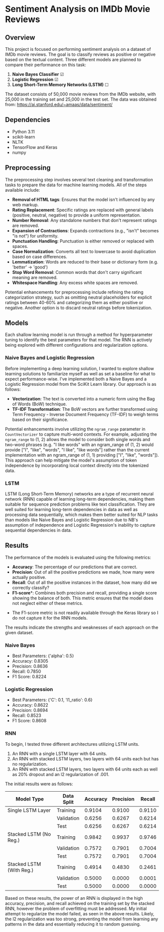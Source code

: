 # Sentiment Analysis on IMDb Movie Reviews

## Overview

This project is focused on performing sentiment analysis on a dataset of IMDb movie reviews. The goal is to classify reviews as positive or negative based on the textual content. Three different models are planned to compare their performance on this task:

1. **Naive Bayes Classifier** ☑
2. **Logistic Regression** ☑
3. **Long Short-Term Memory Networks (LSTM)** ☐

The dataset consists of 50,000 movie reviews from the IMDb website, with 25,000 in the training set and 25,000 in the test set. The data was obtained from: https://ai.stanford.edu/~amaas/data/sentiment/

## Dependencies

- Python 3.11
- scikit-learn
- NLTK
- TensorFlow and Keras
- numpy

## Preprocessing

The preprocessing step involves several text cleaning and transformation tasks to prepare the data for machine learning models. All of the steps available include:

- **Removal of HTML tags**: Ensures that the model isn't influenced by any web markup.
- **Rating Replacement**: Specific ratings are replaced with general labels (positive, neutral, negative) to provide a uniform representation.
- **Number Removal**: Any standalone numbers that don't represent ratings are removed.
- **Expansion of Contractions**: Expands contractions (e.g., "isn't" becomes "is not") for uniformity.
- **Punctuation Handling**: Punctuation is either removed or replaced with spaces.
- **Case Normalization**: Converts all text to lowercase to avoid duplication based on case differences.
- **Lemmatization**: Words are reduced to their base or dictionary form (e.g. 'better' -> 'good')
- **Stop Word Removal**: Common words that don't carry significant meaning are removed.
- **Whitespace Handling**: Any excess white spaces are removed.

Potential enhancements for preprocessing include refining the rating categorization strategy, such as omitting neutral placeholders for explicit ratings between 40-60% and categorizing them as either positive or negative. Another option is to discard neutral ratings before tokenization.

## Models

Each shallow learning model is run through a method for hyperparameter tuning to identify the best parameters for that model. The RNN is actively being explored with different configurations and regularization options.

### Naive Bayes and Logistic Regression

Before implementing a deep learning solution, I wanted to explore shallow learning solutions to familiarize myself as well as set a baseline for what to expect performance-wise. I've implemented both a Naive Bayes and a Logistic Regression model from the SciKit Learn library. Our approach is as follows:

- **Vectorization**: The text is converted into a numeric form using the Bag of Words (BoW) technique.
- **TF-IDF Transformation**: The BoW vectors are further transformed using Term Frequency - Inverse Document Frequency (TF-IDF) to weigh terms based on their significance.

Potential enhancements involve utilizing the `ngram_range` parameter in `CountVectorizer` to capture multi-word contexts. For example, adjusting the `ngram_range` to (1, 2) allows the model to consider both single words and two-word phrases (e.g. "I like words" with an ngram_range of (1, 2) would provide ["I", "like", "words", "I like", "like words"] rather than the current implementation with an ngram_range of (1, 1) providing ["I", "like", "words"]). This approach can help mitigate the model's assumption of token independence by incorporating local context directly into the tokenized data.


### LSTM

LSTM (Long Short-Term Memory) networks are a type of recurrent neural network (RNN) capable of learning long-term dependencies, making them suitable for sequence prediction problems like text classification. They are well suited for learning long-term dependencies in data as well as processing data sequentially, which makes them better suited for NLP tasks than models like Naive Bayes and Logistic Regression due to NB's assumption of independence and Logistic Regression's inability to capture sequential dependencies in data.

## Results

The performance of the models is evaluated using the following metrics: 

- **Accuracy**: The percentage of our predictions that are correct.
- **Precision**: Out of all the positive predictions we made, how many were actually positive.
- **Recall**: Out of all the positive instances in the dataset, how many did we correctly classify?
- **F1-score***: Combines both precision and recall, providing a single score showing the balance of both. This metric ensures that the model does not neglect either of these metrics.

* The F1-score metric is not readily available through the Keras library so I do not capture it for the RNN models.

The results indicate the strengths and weaknesses of each approach on the given dataset.

### Naive Bayes

- Best Parameters: {'alpha': 0.5}
- Accuracy: 0.8305
- Precision: 0.8636
- Recall: 0.7850
- F1 Score: 0.8224

### Logistic Regression

- Best Parameters: {'C': 0.1, 'l1_ratio': 0.6}
- Accuracy: 0.8622
- Precision: 0.8694
- Recall: 0.8523
- F1 Score: 0.8608

### RNN
To begin, I tested three different architectures utilizing LSTM units.
1. An RNN with a single LSTM layer with 64 units.
2. An RNN with stacked LSTM layers, two layers with 64 units each but has no regularization.
3. An RNN with stacked LSTM layers, two layers with 64 units each as well as 20% dropout and an l2 regularization of .001.

The initial results were as follows:

| Model Type                     | Data Split  | Accuracy | Precision | Recall  |
|--------------------------------|-------------|----------|-----------|---------|
| Single LSTM Layer              | Training    | 0.9104   | 0.9100    | 0.9110  |
|                                | Validation  | 0.6256   | 0.6267    | 0.6214  |
|                                | Test        | 0.6256   | 0.6267    | 0.6214  |
| Stacked LSTM (No Reg.)         | Training    | 0.9842   | 0.9937    | 0.9746  |
|                                | Validation  | 0.7572   | 0.7901    | 0.7004  |
|                                | Test        | 0.7572   | 0.7901    | 0.7004  |
| Stacked LSTM (With Reg.)       | Training    | 0.4914   | 0.4830    | 0.2461  |
|                                | Validation  | 0.5000   | 0.0000    | 0.0001  |
|                                | Test        | 0.5000   | 0.0000    | 0.0000  |

Based on these results, the power of an RNN is displayed in the high accuracy, precision, and recall achieved on the training set by the stacked RNN, however the problem of overfitting must be addressed. My initial attempt to regularize the model failed, as seen in the above results. Likely, the l2 regularization was too strong, preventing the model from learning any patterns in the data and essentially reducing it to random guessing. 
